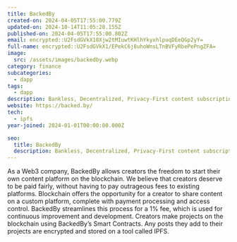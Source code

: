 ```yaml
---
title: BackedBy
created-on: 2024-04-05T17:55:00.779Z
updated-on: 2024-10-14T11:05:28.155Z
published-on: 2024-04-05T17:55:00.802Z
email: encrypted::U2FsdGVkX18Xjw2tMIuwtKHlhYkyxhlpuqDEeQGp2yY=
full-name: encrypted::U2FsdGVkX1/EPekC6j8uhoWnsLTnBVFyRbePePngZFA=
image:
  src: /assets/images/backedby.webp
category: finance
subcategories:
  - dapp
tags:
  - dapp
description: Bankless, Decentralized, Privacy-First content subscription protocol for creators.
website: https://backed.by/
tech:
  - ipfs
year-joined: 2024-01-01T00:00:00.000Z

seo:
  title: BackedBy
  description: Bankless, Decentralized, Privacy-First content subscription protocol for creators.
---
```


As a Web3 company, BackedBy allows creators the freedom to start their own content platform on the blockchain. We believe that creators deserve to be paid fairly, without having to pay outrageous fees to existing platforms. Blockchain offers the opportunity for a creator to share content on a custom platform, complete with payment processing and access control. BackedBy streamlines this process for a 1% fee, which is used for continuous improvement and development. Creators make projects on the blockchain using BackedBy’s Smart Contracts. Any posts they add to their projects are encrypted and stored on a tool called IPFS.
